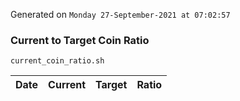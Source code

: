 Generated on `Monday 27-September-2021 at 07:02:57`

### Current to Target Coin Ratio
`current_coin_ratio.sh`

Date|Current|Target|Ratio
---|---|---|---
